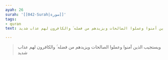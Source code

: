 ```yaml
---
ayah: 26
surah: '[[042-Surah|سورة]]'
tags:
- quran
text: ويستجيب الذين آمنوا وعملوا الصالحات ويزيدهم من فضله ۚ والكافرون لهم عذاب شديد

---
```

> ويستجيب الذين آمنوا وعملوا الصالحات ويزيدهم من فضله ۚ والكافرون لهم عذاب شديد
